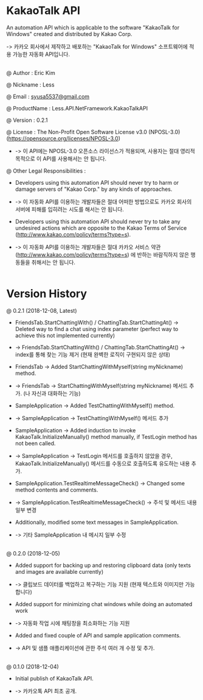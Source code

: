 # KakaoTalk API
An automation API which is applicable to the software "KakaoTalk for Windows" created and distributed by Kakao Corp.

-> 카카오 회사에서 제작하고 배포하는 "KakaoTalk for Windows" 소프트웨어에 적용 가능한 자동화 API입니다.
<br/><br/>

@ Author : Eric Kim

@ Nickname : Less

@ Email : syusa5537@gmail.com

@ ProductName : Less.API.NetFramework.KakaoTalkAPI

@ Version : 0.2.1

@ License : The Non-Profit Open Software License v3.0 (NPOSL-3.0) (https://opensource.org/licenses/NPOSL-3.0)

- -> 이 API에는 NPOSL-3.0 오픈소스 라이선스가 적용되며, 사용자는 절대 영리적 목적으로 이 API를 사용해서는 안 됩니다.

@ Other Legal Responsibilities :

- Developers using this automation API should never try to harm or damage servers of "Kakao Corp." by any kinds of approaches.

- -> 이 자동화 API를 이용하는 개발자들은 절대 어떠한 방법으로도 카카오 회사의 서버에 피해를 입히려는 시도를 해서는 안 됩니다.

- Developers using this automation API should never try to take any undesired actions which are opposite to the Kakao Terms of Service (http://www.kakao.com/policy/terms?type=s).

- -> 이 자동화 API를 이용하는 개발자들은 절대 카카오 서비스 약관 (http://www.kakao.com/policy/terms?type=s) 에 반하는 바람직하지 않은 행동들을 취해서는 안 됩니다.
<br/><br/>

# Version History
@ 0.2.1 (2018-12-08, Latest)

- FriendsTab.StartChattingWith() / ChattingTab.StartChattingAt() -> Deleted way to find a chat using index parameter (perfect way to achieve this not implemented currently)

- -> FriendsTab.StartChattingWith() / ChattingTab.StartChattingAt() -> index를 통해 찾는 기능 제거 (현재 완벽한 로직이 구현되지 않은 상태)


- FriendsTab -> Added StartChattingWithMyself(string myNickname) method.

- -> FriendsTab -> StartChattingWithMyself(string myNickname) 메서드 추가. (나 자신과 대화하는 기능)


- SampleApplication -> Added TestChattingWithMyself() method.

- -> SampleApplication -> TestChattingWithMyself() 메서드 추가


- SampleApplication -> Added induction to invoke KakaoTalk.InitializeManually() method manually, if TestLogin method has not been called.

- -> SampleApplication -> TestLogin 메서드를 호출하지 않았을 경우, KakaoTalk.InitializeManually() 메서드를 수동으로 호출하도록 유도하는 내용 추가.


- SampleApplication.TestRealtimeMessageCheck() -> Changed some method contents and comments.

- -> SampleApplication.TestRealtimeMessageCheck() -> 주석 및 메서드 내용 일부 변경


- Additionally, modified some text messages in SampleApplication.

- -> 기타 SampleApplication 내 메시지 일부 수정
<br/><br/>

@ 0.2.0 (2018-12-05)

- Added support for backing up and restoring clipboard data (only texts and images are available currently)

- -> 클립보드 데이터를 백업하고 복구하는 기능 지원 (현재 텍스트와 이미지만 가능합니다)


- Added support for minimizing chat windows while doing an automated work

- -> 자동화 작업 시에 채팅창을 최소화하는 기능 지원


- Added and fixed couple of API and sample application comments.

- -> API 및 샘플 애플리케이션에 관한 주석 여러 개 수정 및 추가.
<br/><br/>

@ 0.1.0 (2018-12-04)

- Initial publish of KakaoTalk API.

- -> 카카오톡 API 최초 공개.
